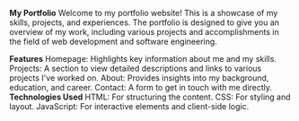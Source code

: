 **My Portfolio**
Welcome to my portfolio website! This is a showcase of my skills, projects, and experiences. The portfolio is designed to give you an overview of my work, including various projects and accomplishments in the field of web development and software engineering.

**Features**
Homepage: Highlights key information about me and my skills.
Projects: A section to view detailed descriptions and links to various projects I've worked on.
About: Provides insights into my background, education, and career.
Contact: A form to get in touch with me directly.
**Technologies Used**
HTML: For structuring the content.
CSS: For styling and layout.
JavaScript: For interactive elements and client-side logic.
